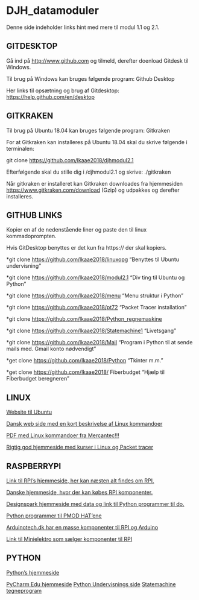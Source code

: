 # DJH_datamoduler
Denne side indeholder links hint med mere til modul 1.1 og 2.1.
## GITDESKTOP
Gå ind på http://www.github.com og tilmeld, derefter doenload Gitdesk til Windows.

Til brug på Windows kan bruges følgende program: Github Desktop

Her links til opsætning og brug af Gitdesktop: 
https://help.github.com/en/desktop

## GITKRAKEN
Til brug på Ubuntu 18.04 kan bruges følgende program: Gitkraken

For at Gitkraken kan installeres på Ubuntu 18.04 skal du skrive følgende i terminalen:

git clone https://github.com/lkaae2018/djhmodul2.1

Efterfølgende skal du stille dig i /djhmodul2.1 og skrive: ./gitkraken

Når gitkraken er installeret kan Gitkraken downloades fra hjemmesiden https://www.gitkraken.com/download (Gzip) og udpakkes og derefter installeres.

## GITHUB LINKS
Kopier en af de nedenstående liner og paste den til linux kommadoprompten.

Hvis GitDesktop benyttes er det kun fra https:// der skal kopiers.

*git clone https://github.com/lkaae2018/linuxopg “Benyttes til Ubuntu undervisning”

*git clone https://github.com/lkaae2018/modul2.1 “Div ting til Ubuntu og Python”

*git clone https://github.com/lkaae2018/menu “Menu struktur i Python”

*git clone https://github.com/lkaae2018/pt72 “Packet Tracer installation”

*git clone https://github.com/lkaae2018/Python_regnemaskine

*git clone https://github.com/lkaae2018/Statemachine1 “Livetsgang”

*git clone https://github.com/lkaae2018/Mail “Program i Python til at sende mails med. Gmail konto nødvendigt”

*get clone https://github.com/lkaae2018/Python “Tkinter m.m.”

*get clone https://github.com/lkaae2018/ Fiberbudget “Hjælp til Fiberbudget beregneren”

## LINUX
[Website til Ubuntu](www.ubuntu.com)

[Dansk web side med en kort beskrivelse af Linux kommandoer](http://www.linuxbog.dk/unix/bog/unix-appendiks-kommandooversigt.html)

[PDF med Linux kommandoer fra Mercantec!!!](http://www.linuxbog.dk/unix/bog/unix-appendiks-kommandooversigt.html)

[Rigtig god hjemmeside med kurser i Linux og Packet tracer](http://danscourses.com/)

## RASPBERRYPI
[Link til RPI’s hjemmeside, her kan næsten alt findes om RPI.](http://www.raspberrypi.org/)

[Danske hjemmeside, hvor der kan købes RPI komponenter.](http://www.raspberrypi.dk/)

[Designspark hjemmeside med data og link til Python programmer til do.](https://www.rs-online.com/designspark/the-new-raspberry-pi-pmod-hat-adapter-from-designspark)

[Python programmer til PMOD HAT’ene](https://designspark-pmod.readthedocs.io/en/latest/)

[Arduinotech.dk har en masse komponenter til RPI og Arduino](https://arduinotech.dk/)

[Link til Minielektro som sælger komponenter til RPI](https://minielektro.dk/)

## PYTHON
[Python’s hjemmeside](https://www.python.org/)

[PyCharm Edu hjemmeside](https://www.jetbrains.com/pycharm-edu/?gclid=EAIaIQobChMInsuNzMaL4QIVTOh3Ch1JuwIeEAAYASACEgKUKfD_BwE&gclsrc=aw.ds)
[Python Undervisnings side](https://www.tutorialspoint.com/python/index.htm)
[Statemachine tegneprogram](http://madebyevan.com/fsm)
